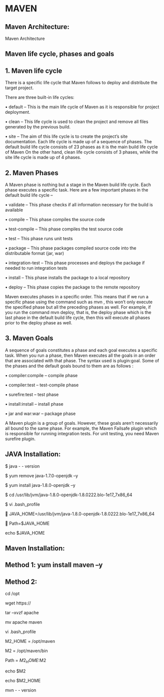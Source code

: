 # MAVEN

## Maven Architecture:
Maven Architecture
 
## Maven life cycle, phases and goals
## 1. Maven life cycle
 
There is a specific life cycle that Maven follows to deploy and distribute the target project.

There are three built-in life cycles:

•	default – This is the main life cycle of Maven as it is responsible for project deployment.

•	clean – This life cycle is used to clean the project and remove all files generated by the previous build.

•	site – The aim of this life cycle is to create the project’s site documentation.
Each life cycle is made up of a sequence of phases. The default build life cycle consists of 23 phases as it is the main build life cycle of Maven
On the other hand, clean life cycle consists of 3 phases, while the site life cycle is made up of 4 phases.

## 2. Maven Phases
 
A Maven phase is nothing but a stage in the Maven build life cycle. Each phase executes a specific task.
Here are a few important phases in the default build life cycle –

•	validate –  This phase checks if all information necessary for the build is available

•	compile – This phase compiles the source code

•	test-compile – This phase compiles the test source code

•	test – This phase runs unit tests

•	package – This phase packages compiled source code into the distributable format (jar, war)

•	integration-test – This phase processes and deploys the package if needed to run integration tests

•	install – This phase installs the package to a local repository

•	deploy – This phase copies the package to the remote repository

Maven executes phases in a specific order. This means that if we run a specific phase using the command such as mvn  <phase>, this won’t only execute the specified phase but all the preceding phases as well.
For example, if you run the command mvn deploy, that is, the deploy phase which is the last phase in the default build life cycle, then this will execute all phases prior to the deploy phase as well.

## 3. Maven Goals

A sequence of goals constitutes a phase and each goal executes a specific task. When you run a phase, then Maven executes all the goals in an order that are associated with that phase.  The syntax used is plugin:goal. Some of the phases and the default goals bound to them are as follows :

•	compiler:compile – compile phase

•	compiler:test – test-compile phase

•	surefire:test – test phase

•	install:install – install phase

•	jar and war:war – package phase

A Maven plugin is a group of goals. However, these goals aren’t necessarily all bound to the same phase. For example, the Maven Failsafe plugin which is responsible for running integration tests. For unit testing, you need Maven surefire plugin.

## JAVA Installation:

$ java - - version

$ yum remove java-1.7.0-openjdk –y

$ yum install java-1.8.0-openjdk –y

$ cd /usr/lib/jvm/java-1.8.0-openjdk-1.8.0222.blo-1e17_7x86_64

$ vi .bash_profile

  JAVA_HOME=/usr/lib/jvm/java-1.8.0-openjdk-1.8.0222.blo-1e17_7x86_64

  Path=$JAVA_HOME

echo $JAVA_HOME

## Maven Installation:

## Method 1: yum install maven –y

## Method 2:

cd /opt

wget https://

tar –xvzf apache

mv apache maven

vi .bash_profile

M2_HOME = /opt/maven

M2 = /opt/maven/bin

Path = $M2_HOME:$M2

echo $M2

echo $M2_HOME

mvn - - version

